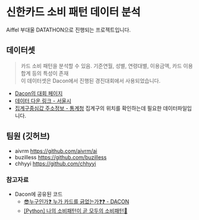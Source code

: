 # 신한카드 소비 패턴 데이터 분석
Aiffel 부대울 DATATHON으로 진행되는 프로젝트입니다.

## 데이터셋

> 카드 소비 패턴을 분석할 수 있음. 기준연월, 성별, 연령대별, 이용금액, 카드 이용 합계 등의 특성이 존재  
이 데이터셋은 Dacon에서 진행된 경진대회에서 사용되었습니다. 

- [Dacon의 대회 페이지](https://dacon.io/competitions/official/235907/codeshare)
- [데이터 다운 링크 - 서울시](https://bigdata.seoul.go.kr/data/selectSampleData.do?r_id=P213&sample_data_seq=318&tab_type=&file_id=&sch_text=서울시민의+업종별&sch_order=U&currentPage=1)
- [집계구중심값 주소정보 - 통계청](https://sgis.kostat.go.kr/view/board/faqView?post_no=17&board_cd=BOARD_002) 집계구의 위치를 확인하는데 필요한 데이터파일입니다.

## 팀원 (깃허브)
- aivrm https://github.com/aivrm/ai
- buzilless https://github.com/buzilless
- chhyyi https://github.com/chhyyi

### 참고자료

- Dacon에 공유된 코드
    - [😎누구인가❓ 누가 카드를 긁었는가❓❓ - DACON](https://dacon.io/competitions/official/235907/codeshare/5217?page=1&dtype=random)
    - [[Python] 나의 소비패턴이 곧 모두의 소비패턴💸](https://dacon.io/competitions/official/235907/codeshare/5373?page=1&dtype=random)
